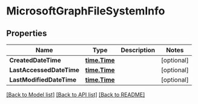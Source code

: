 # MicrosoftGraphFileSystemInfo

## Properties

Name | Type | Description | Notes
------------ | ------------- | ------------- | -------------
**CreatedDateTime** | [**time.Time**](time.Time.md) |  | [optional] 
**LastAccessedDateTime** | [**time.Time**](time.Time.md) |  | [optional] 
**LastModifiedDateTime** | [**time.Time**](time.Time.md) |  | [optional] 

[[Back to Model list]](../README.md#documentation-for-models) [[Back to API list]](../README.md#documentation-for-api-endpoints) [[Back to README]](../README.md)


